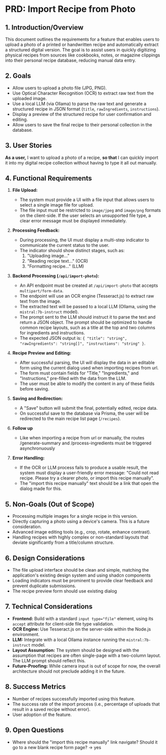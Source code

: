 # PRD: Import Recipe from Photo

## 1. Introduction/Overview

This document outlines the requirements for a feature that enables users to upload a photo of a printed or handwritten recipe and automatically extract a structured digital version. The goal is to assist users in quickly digitizing physical recipes from sources like cookbooks, notes, or magazine clippings into their personal recipe database, reducing manual data entry.

## 2. Goals

-   Allow users to upload a photo file (JPG, PNG).
-   Use Optical Character Recognition (OCR) to extract raw text from the uploaded image.
-   Use a local LLM (via Ollama) to parse the raw text and generate a structured recipe in JSON format (`title`, `rawIngredients`, `instructions`).
-   Display a preview of the structured recipe for user confirmation and editing.
-   Allow users to save the final recipe to their personal collection in the database.

## 3. User Stories

**As a user,** I want to upload a photo of a recipe, **so that** I can quickly import it into my digital recipe collection without having to type it all out manually.

## 4. Functional Requirements

1.  **File Upload:**
    -   The system must provide a UI with a file input that allows users to select a single image file for upload.
    -   The file input must be restricted to `image/jpeg` and `image/png` formats on the client-side. If the user selects an unsupported file type, a clear error message must be displayed immediately.

2.  **Processing Feedback:**
    -   During processing, the UI must display a multi-step indicator to communicate the current status to the user.
    -   The indicator should show distinct stages, such as:
        1.  "Uploading image..."
        2.  "Reading recipe text..." (OCR)
        3.  "Formatting recipe..." (LLM)

3.  **Backend Processing (`/api/import-photo`):**
    -   An API endpoint must be created at `/api/import-photo` that accepts `multipart/form-data`.
    -   The endpoint will use an OCR engine (Tesseract.js) to extract raw text from the image.
    -   The extracted text will be passed to a local LLM (Ollama, using the `mistral:7b-instruct` model).
    -   The prompt sent to the LLM should instruct it to parse the text and return a JSON object. The prompt should be optimized to handle common recipe layouts, such as a title at the top and two columns for ingredients and instructions.
    -   The expected JSON output is: `{ "title": "string", "rawIngredients": "string[]", "instructions": "string" }`.

4.  **Recipe Preview and Editing:**
    -   After successful parsing, the UI will display the data in an editable form using the current dialog used when importing recipes from url.
    -   The form must contain fields for "Title," "Ingredients," and "Instructions," pre-filled with the data from the LLM.
    -   The user must be able to modify the content in any of these fields before saving.

5.  **Saving and Redirection:**
    -   A "Save" button will submit the final, potentially edited, recipe data.
    -   On successful save to the database via Prisma, the user will be redirected to the main recipe list page (`/recipes`).

6. **Follow up**
    - Like when importing a recipe from url or manually, the routes /generate-summary and /process-ingredients must be triggered asynchronuously 

7.  **Error Handling:**
    -   If the OCR or LLM process fails to produce a usable result, the system must display a user-friendly error message: "Could not read recipe. Please try a clearer photo, or <a>import this recipe manually</a>".
    -   The "import this recipe manually" text should be a link that open the dialog made for this.

## 5. Non-Goals (Out of Scope)

-   Processing multiple images for a single recipe in this version.
-   Directly capturing a photo using a device's camera. This is a future consideration.
-   Advanced image editing tools (e.g., crop, rotate, enhance contrast).
-   Handling recipes with highly complex or non-standard layouts that deviate significantly from a title/column structure.

## 6. Design Considerations

-   The file upload interface should be clean and simple, matching the application's existing design system and using shadcn components
-   Loading indicators must be prominent to provide clear feedback and prevent duplicate submissions.
-   The recipe preview form should use existing dialog 

## 7. Technical Considerations

-   **Frontend:** Build with a standard `input type="file"` element, using its `accept` attribute for client-side file type validation.
-   **OCR Engine:** Use Tesseract.js on the server-side within the Node.js environment.
-   **LLM:** Integrate with a local Ollama instance running the `mistral:7b-instruct` model.
-   **Layout Assumption:** The system should be designed with the assumption that recipes are often single-page with a two-column layout. The LLM prompt should reflect this.
-   **Future-Proofing:** While camera input is out of scope for now, the overall architecture should not preclude adding it in the future.

## 8. Success Metrics

-   Number of recipes successfully imported using this feature.
-   The success rate of the import process (i.e., percentage of uploads that result in a saved recipe without error).
-   User adoption of the feature.

## 9. Open Questions

-   Where should the "import this recipe manually" link navigate? Should it go to a new blank recipe form page? -> yes